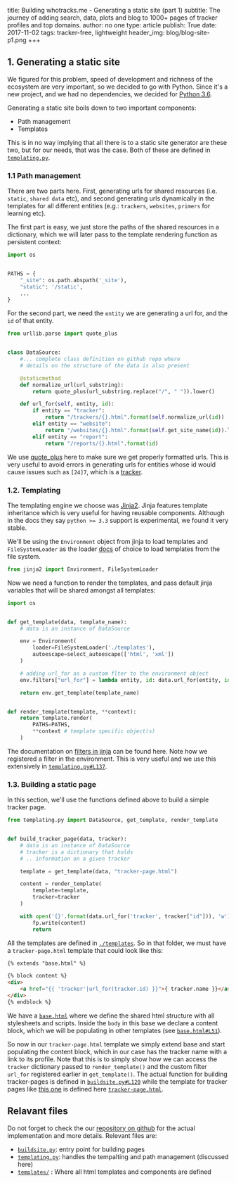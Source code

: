 title: Building whotracks.me - Generating a static site (part 1)
subtitle: The journey of adding search, data, plots and blog to 1000+ pages of tracker profiles and top domains.
author: no one
type: article
publish: True
date: 2017-11-02
tags: tracker-free, lightweight
header_img: blog/blog-site-p1.png
+++


## 1. Generating a static site
We figured for this problem, speed of development and richness of the
ecosystem are very important, so we decided to go with Python. 
Since it's a new project, and we had no dependencies, 
we decided for [Python 3.6](https://docs.python.org/3.6/).

Generating a static site boils down to two important components:

* Path management
* Templates

This is in no way implying that all there is to a static site generator
are these two, but for our needs, that was the case.
Both of these are defined in [`templating.py`](https://github.com/cliqz-oss/whotracks.me/blob/master/templating.py).


### 1.1 Path management
There are two parts here. First, generating urls for shared 
resources (i.e. `static`, `shared data` etc), 
and second generating urls dynamically in the templates
for all different entities (e.g.: `trackers`, `websites`, 
`primers` for learning etc).

The first part is easy, we just store the paths of the 
shared resources in a dictionary, which we will later pass
to the template rendering function as persistent context:

```python
import os


PATHS = {
    "_site": os.path.abspath('_site'),
    "static": '/static',
    ...
}

```

For the second part, we need the `entity` we are generating 
a url for, and the `id` of that entity. 

```python
from urllib.parse import quote_plus


class DataSource:
    #... complete class definition on github repo where
    # details on the structure of the data is also present

    @staticmethod
    def normalize_url(url_substring):
        return quote_plus(url_substring.replace("/", " ")).lower()

    def url_for(self, entity, id):
        if entity == "tracker":
            return "/trackers/{}.html".format(self.normalize_url(id))
        elif entity == "website":
            return "/websites/{}.html".format(self.get_site_name(id)).lower()
        elif entity == "report":
            return "/reports/{}.html".format(id)
```

We use [quote_plus](https://docs.python.org/2/library/urllib.html#utility-functions) 
here to make sure we get properly formatted urls. This 
is very useful to avoid errors in generating urls for entities whose id
would cause issues such as `[24]7`, which is a 
[tracker](https://whotracks.me/trackers/24_7.html).


### 1.2. Templating
The templating engine we choose was [Jinja2](http://jinja.pocoo.org/docs/2.9/).
Jinja features template inheritance which is very 
useful for having reusable components. Although in 
the docs they say `python >= 3.3` support is 
experimental, we found it very stable.

We'll be using the `Environment` object from jinja 
to load templates and `FileSystemLoader` as the 
loader [docs](http://jinja.pocoo.org/docs/2.9/api/)
of choice to load templates from the file system.

```python
from jinja2 import Environment, FileSystemLoader
```

Now we need a function to render the templates, and 
pass default jinja variables that will be shared 
amongst all templates:

```python
import os


def get_template(data, template_name):
    # data is an instance of DataSource

    env = Environment(
        loader=FileSystemLoader('./templates'),
        autoescape=select_autoescape(['html', 'xml'])
    )

    # adding url_for as a custom flter to the environment object
    env.filters["url_for"] = lambda entity, id: data.url_for(entity, id)

    return env.get_template(template_name)


def render_template(template, **context):
    return template.render(
        PATHS=PATHS,
        **context # template specific object(s)
    )
```

The documentation on [filters in jinja](http://jinja.pocoo.org/docs/2.9/api/#writing-filters) 
can be found here. Note how we registered a filter 
in the environment. This is very useful and we use 
this extensively in [`templating.py#L137`](https://github.com/cliqz-oss/whotracks.me/blob/master/templating.py#L137).



### 1.3. Building a static page

In this section, we'll use the functions defined 
above to build a simple tracker page.

```python
from templating.py import DataSource, get_template, render_template


def build_tracker_page(data, tracker):
    # data is an instance of DataSource
    # tracker is a dictionary that holds
    # .. information on a given tracker

    template = get_template(data, "tracker-page.html")

    content = render_template(
        template=template,
        tracker=tracker      
    )

    with open('{}'.format(data.url_for('tracker', tracker["id"])), 'w') as fp:
        fp.write(content)
        return
```

All the templates are defined in [`./templates`](https://github.com/cliqz-oss/whotracks.me/tree/master/templates).
So in that folder, we must have a `tracker-page.html` 
template that could look like this: 

```html
{% extends "base.html" %}

{% block content %}
<div>
    <a href="{{ 'tracker'|url_for(tracker.id) }}">{ tracker.name }}</a>
</div>
{% endblock %}

```
We have a [`base.html`](https://github.com/cliqz-oss/whotracks.me/blob/master/templates/base.html) 
where we define the shared html structure with all stylesheets 
and scripts. Inside the `body` in this base we declare a content block, 
which we will be populating in other templates 
(see [`base.html#L51`](https://github.com/cliqz-oss/whotracks.me/blob/master/templates/base.html#L51)).

So now in our `tracker-page.html` template we simply extend 
base and start populating the content block, which in our 
case has the tracker name with a link to its profile. 
Note that this is to simply show how we can access the 
`tracker` dictionary passed to `render_template()` and the 
custom filter `url_for` registered earlier in `get_template()`.
The actual function for building tracker-pages is defined in 
[`buildsite.py#L120`](https://github.com/cliqz-oss/whotracks.me/blob/master/buildsite.py#L120)
while the template for tracker pages like [this one](/trackers/criteo.html) 
is defined here [`tracker-page.html`](https://github.com/cliqz-oss/whotracks.me/blob/master/templates/tracker-page.html).


## Relavant files
Do not forget to check the our [repository on github](https://github.com/cliqz-oss/whotracks.me) 
for the actual implementation and more details. 
Relevant files are:

- [`buildsite.py`](https://github.com/cliqz-oss/whotracks.me/tree/master/buildsite.py): entry point for building pages
- [`templating.py`](https://github.com/cliqz-oss/whotracks.me/tree/master/templating.py): handles the tempalting and path management (discussed here)
- [`templates/`](https://github.com/cliqz-oss/whotracks.me/tree/master/templates) : Where all html templates and components are defined